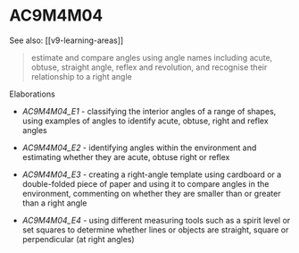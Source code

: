 
# AC9M4M04 

See also: [[v9-learning-areas]]

> estimate and compare angles using angle names including acute, obtuse, straight angle, reflex and revolution, and recognise their relationship to a right angle

Elaborations


- _AC9M4M04_E1_ - classifying the interior angles of a range of shapes, using examples of angles to identify acute, obtuse, right and reflex angles

- _AC9M4M04_E2_ - identifying angles within the environment and estimating whether they are acute, obtuse right or reflex

- _AC9M4M04_E3_ - creating a right-angle template using cardboard or a double-folded piece of paper and using it to compare angles in the environment, commenting on whether they are smaller than or greater than a right angle

- _AC9M4M04_E4_ - using different measuring tools such as a spirit level or set squares to determine whether lines or objects are straight, square or perpendicular (at right angles)
